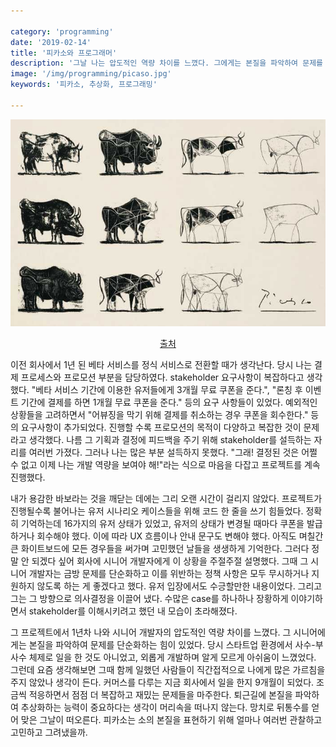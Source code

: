 ```yaml
---

category: 'programming'
date: '2019-02-14'
title: '피카소와 프로그래머'
description: '그날 나는 압도적인 역량 차이를 느꼈다. 그에게는 본질을 파악하여 문제를 단순화하는 힘이 있었다.'
image: '/img/programming/picaso.jpg'
keywords: '피카소, 추상화, 프로그래밍'

---
```


![picaso](/img/programming/picaso.jpg "img/programming/picaso.jpg")
<p style="text-align:center"><a href="http://www.artyfactory.com/art_appreciation/animals_in_art/pablo_picasso.htm">출처</a></p>

이전 회사에서 1년 된 베타 서비스를 정식 서비스로 전환할 때가 생각난다. 당시 나는 결제 프로세스와 프로모션 부분을 담당하였다. stakeholder 요구사항이 복잡하다고 생각했다. "베타 서비스 기간에 이용한 유저들에게 3개월 무료 쿠폰을 준다.", "론칭 후 이벤트 기간에 결제를 하면 1개월 무료 쿠폰을 준다." 등의 요구 사항들이 있었다. 예외적인 상황들을 고려하면서 "어뷰징을 막기 위해 결제를 취소하는 경우 쿠폰을 회수한다." 등의 요구사항이 추가되었다. 진행할 수록 프로모션의 목적이 다양하고 복잡한 것이 문제라고 생각했다. 나름 그 기획과 결정에 피드백을 주기 위해 stakeholder를 설득하는 자리를 여러번 가졌다. 그러나 나는 많은 부분 설득하지 못했다. "그래! 결정된 것은 어쩔 수 없고 이제 나는 개발 역량을 보여야 해!"라는 식으로 마음을 다잡고 프로젝트를 계속 진행했다.

내가 용감한 바보라는 것을 깨닫는 데에는 그리 오랜 시간이 걸리지 않았다. 프로젝트가 진행될수록 불어나는 유저 시나리오 케이스들을 위해 코드 한 줄을 쓰기 힘들었다. 정확히 기억하는데 16가지의 유저 상태가 있었고, 유저의 상태가 변경될 때마다 쿠폰을 발급하거나 회수해야 했다. 이에 따라 UX 흐름이나 안내 문구도 변해야 했다. 아직도 며칠간 큰 화이트보드에 모든 경우들을 써가며 고민했던 날들을 생생하게 기억한다. 그러다 정말 안 되겠다 싶어 회사에 시니어 개발자에게 이 상황을 주절주절 설명했다. 그때 그 시니어 개발자는 금방 문제를 단순화하고 이를 위반하는 정책 사항은 모두 무시하거나 지원하지 않도록 하는 게 좋겠다고 했다. 유저 입장에서도 수긍할만한 내용이었다. 그리고 그는 그 방향으로 의사결정을 이끌어 냈다. 수많은 case를 하나하나 장황하게 이야기하면서 stakeholder를 이해시키려고 했던 내 모습이 초라해졌다.

그 프로젝트에서 1년차 나와 시니어 개발자의 압도적인 역량 차이를 느꼈다. 그 시니어에게는 본질을 파악하여 문제를 단순화하는 힘이 있었다. 당시 스타트업 환경에서 사수-부사수 체제로 일을 한 것도 아니었고, 외롭게 개발하며 알게 모르게 아쉬움이 느꼈었다. 그런데 요즘 생각해보면 그때 함께 일했던 사람들이 직간접적으로 나에게 많은 가르침을 주지 않았나 생각이 든다. 커머스를 다루는 지금 회사에서 일을 한지 9개월이 되었다. 조금씩 적응하면서 점점 더 복잡하고 재밌는 문제들을 마주한다. 퇴근길에 본질을 파악하여 추상화하는 능력이 중요하다는 생각이 머리속을 떠나지 않는다. 망치로 뒤통수를 얻어 맞은 그날이 떠오른다. 피카소는 소의 본질을 표현하기 위해 얼마나 여러번 관찰하고 고민하고 그려냈을까.